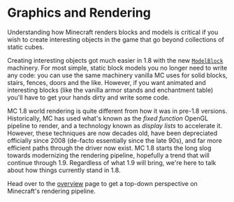 Graphics and Rendering
======================

Understanding how Minecraft renders blocks and models is critical if you wish to create interesting objects in the game that go beyond collections of static cubes.

Creating interesting objects got much easier in 1.8 with the new [`ModelBlock`](modelblock.md) machinery.
For most simple, static block models you no longer need to write any code: you can use the same machinery vanilla MC uses for solid blocks, stairs, fences, doors and the like.
However, if you want animated and interesting blocks (like the vanilla armor stands and enchantment table) you'll have to get your hands dirty and write some code.

MC 1.8 world rendering is quite different from how it was in pre-1.8 versions.
Historically, MC has used what's known as the _fixed function_ OpenGL pipeline to render, and a technology known as _display lists_ to accelerate it.
However, these techniques are now decades old, have been depreciated officially since 2008 (de-facto essentially since the late 90s), and far more efficient paths through the driver now exist.
MC 1.8 starts the long slog towards modernizing the rendering pipeline, hopefully a trend that will continue through 1.9.
Regardless of what 1.9 will bring, we're here to talk about how things currently stand in 1.8.

Head over to the [overview](overview.md) page to get a top-down perspective on Minecraft's rendering pipeline.
